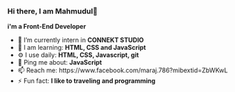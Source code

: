 ### Hi there, I am Mahmudul👋

 <strong><a class="heading-link" haref="i'm-a-Front-End Develpoer-in-Bangladesh">i'm a Front-End Developer</a></strong>

<ul>
  <li>🏢 I’m currently intern in <strong>CONNEKT STUDIO</strong> </li>
  <li>🌱 I am learning: <strong> HTML, CSS and JavaScript</strong></li>
  <li>⚙️ I use daily: <strong>HTML, CSS, Javascript, git</strong> </li>
  <li>💬 Ping me about: <strong>JavaScript</strong>  </li>
  <li>📫 Reach me: https://www.facebook.com/maraj.786?mibextid=ZbWKwL</li>
  <li>⚡ Fun fact: <strong>I like to traveling and programming </strong> </li>
</ul>





<!--


Here are some ideas to get you started:

- 🔭 I’m currently working on ...
- 🌱 I’m currently learning ...
- 👯 I’m looking to collaborate on ...
- 🤔 I’m looking for help with ...
- 💬 Ask me about ...
- 📫 How to reach me: ...
- 😄 Pronouns: ...
- ⚡ Fun fact: ...
-->
